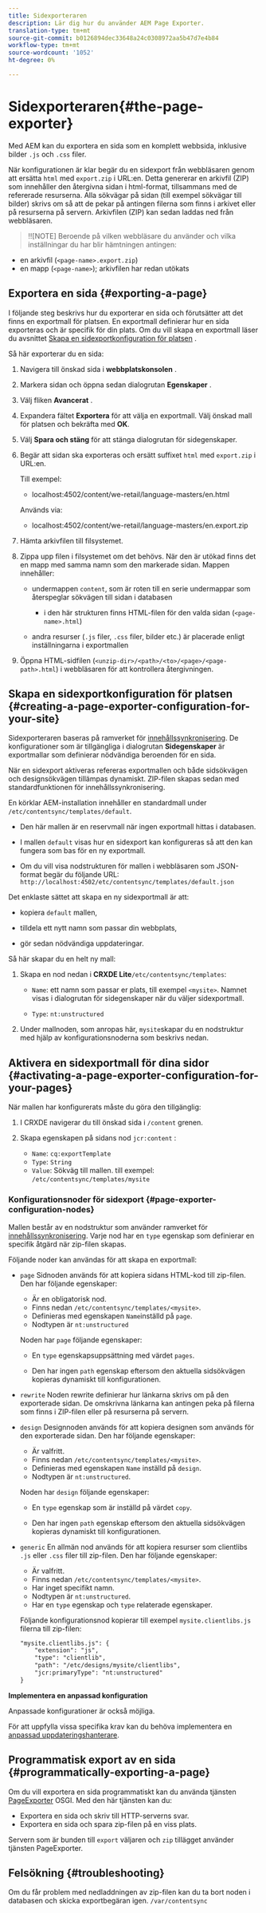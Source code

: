 ```yaml
---
title: Sidexporteraren
description: Lär dig hur du använder AEM Page Exporter.
translation-type: tm+mt
source-git-commit: b0126894dec33648a24c0308972aa5b47d7e4b84
workflow-type: tm+mt
source-wordcount: '1052'
ht-degree: 0%

---
```



# Sidexporteraren{#the-page-exporter}

Med AEM kan du exportera en sida som en komplett webbsida, inklusive bilder `.js` och `.css` filer.

När konfigurationen är klar begär du en sidexport från webbläsaren genom att ersätta `html` med `export.zip` i URL:en. Detta genererar en arkivfil (ZIP) som innehåller den återgivna sidan i html-format, tillsammans med de refererade resurserna. Alla sökvägar på sidan (till exempel sökvägar till bilder) skrivs om så att de pekar på antingen filerna som finns i arkivet eller på resurserna på servern. Arkivfilen (ZIP) kan sedan laddas ned från webbläsaren.

>!![NOTE]
Beroende på vilken webbläsare du använder och vilka inställningar du har blir hämtningen antingen:
* en arkivfil (`<page-name>.export.zip`)
* en mapp (`<page-name>`); arkivfilen har redan utökats


## Exportera en sida {#exporting-a-page}

I följande steg beskrivs hur du exporterar en sida och förutsätter att det finns en exportmall för platsen. En exportmall definierar hur en sida exporteras och är specifik för din plats. Om du vill skapa en exportmall läser du avsnittet [Skapa en sidexportkonfiguration för platsen](#creating-a-page-exporter-configuration-for-your-site) .

Så här exporterar du en sida:

1. Navigera till önskad sida i **webbplatskonsolen** .

1. Markera sidan och öppna sedan dialogrutan **Egenskaper** .

1. Välj fliken **Avancerat** .

1. Expandera fältet **Exportera** för att välja en exportmall.
Välj önskad mall för platsen och bekräfta med **OK**.

1. Välj **Spara och stäng** för att stänga dialogrutan för sidegenskaper.

1. Begär att sidan ska exporteras och ersätt suffixet `html` med `export.zip` i URL:en.

   Till exempel:
   * localhost:4502/content/we-retail/language-masters/en.html

   Används via:
   * localhost:4502/content/we-retail/language-masters/en.export.zip


1. Hämta arkivfilen till filsystemet.

1. Zippa upp filen i filsystemet om det behövs. När den är utökad finns det en mapp med samma namn som den markerade sidan. Mappen innehåller:

   * undermappen `content`, som är roten till en serie undermappar som återspeglar sökvägen till sidan i databasen

      * i den här strukturen finns HTML-filen för den valda sidan (`<page-name>.html`)
   * andra resurser (`.js` filer, `.css` filer, bilder etc.) är placerade enligt inställningarna i exportmallen


1. Öppna HTML-sidfilen (`<unzip-dir>/<path>/<to>/<page>/<page-path>.html`) i webbläsaren för att kontrollera återgivningen.

## Skapa en sidexportkonfiguration för platsen {#creating-a-page-exporter-configuration-for-your-site}

Sidexporteraren baseras på ramverket för [innehållssynkronisering](https://helpx.adobe.com/experience-manager/6-5/sites/developing/using/reference-materials/javadoc/com/day/cq/contentsync/package-summary.html). De konfigurationer som är tillgängliga i dialogrutan **Sidegenskaper** är exportmallar som definierar nödvändiga beroenden för en sida.

När en sidexport aktiveras refereras exportmallen och både sidsökvägen och designsökvägen tillämpas dynamiskt. ZIP-filen skapas sedan med standardfunktionen för innehållssynkronisering.

En körklar AEM-installation innehåller en standardmall under `/etc/contentsync/templates/default`.

* Den här mallen är en reservmall när ingen exportmall hittas i databasen.

* I mallen `default` visas hur en sidexport kan konfigureras så att den kan fungera som bas för en ny exportmall.

* Om du vill visa nodstrukturen för mallen i webbläsaren som JSON-format begär du följande URL:
   `http://localhost:4502/etc/contentsync/templates/default.json`

Det enklaste sättet att skapa en ny sidexportmall är att:

* kopiera `default` mallen,

* tilldela ett nytt namn som passar din webbplats,

* gör sedan nödvändiga uppdateringar.

Så här skapar du en helt ny mall:

1. Skapa en nod nedan i **CRXDE Lite**`/etc/contentsync/templates`:

   * `Name`: ett namn som passar er plats, till exempel `<mysite>`. Namnet visas i dialogrutan för sidegenskaper när du väljer sidexportmall.

   * `Type`: `nt:unstructured`

2. Under mallnoden, som anropas här, `mysite`skapar du en nodstruktur med hjälp av konfigurationsnoderna som beskrivs nedan.

## Aktivera en sidexportmall för dina sidor {#activating-a-page-exporter-configuration-for-your-pages}

När mallen har konfigurerats måste du göra den tillgänglig:

1. I CRXDE navigerar du till önskad sida i `/content` grenen.

1. Skapa egenskapen på sidans nod `jcr:content` :
   * `Name`: `cq:exportTemplate`
   * `Type`: `String`
   * `Value`: Sökväg till mallen. till exempel: `/etc/contentsync/templates/mysite`

### Konfigurationsnoder för sidexport {#page-exporter-configuration-nodes}

Mallen består av en nodstruktur som använder ramverket för [innehållssynkronisering](https://helpx.adobe.com/experience-manager/6-5/sites/developing/using/reference-materials/javadoc/com/day/cq/contentsync/package-summary.html).  Varje nod har en `type` egenskap som definierar en specifik åtgärd när zip-filen skapas.

<!-- For more details about the type property, refer to the Overview of configuration types section in the Content Sync framework page.
-->

Följande noder kan användas för att skapa en exportmall:

* `page`
Sidnoden används för att kopiera sidans HTML-kod till zip-filen. Den har följande egenskaper:

   * Är en obligatorisk nod.
   * Finns nedan `/etc/contentsync/templates/<mysite>`.
   * Definieras med egenskapen `Name`inställd på `page`.
   * Nodtypen är `nt:unstructured`

   Noden har `page` följande egenskaper:

   * En `type` egenskapsuppsättning med värdet `pages`.

   * Den har ingen `path` egenskap eftersom den aktuella sidsökvägen kopieras dynamiskt till konfigurationen.

   <!--
  * The other properties are described in the Overview of configuration types section of the Content Sync framework.
  -->

* `rewrite`
Noden rewrite definierar hur länkarna skrivs om på den exporterade sidan. De omskrivna länkarna kan antingen peka på filerna som finns i ZIP-filen eller på resurserna på servern.
   <!-- Please refer to the Content Sync page for a complete description of the `rewrite` node. -->

* `design`
Designnoden används för att kopiera designen som används för den exporterade sidan. Den har följande egenskaper:

   * Är valfritt.
   * Finns nedan `/etc/contentsync/templates/<mysite>`.
   * Definieras med egenskapen `Name` inställd på `design`.
   * Nodtypen är `nt:unstructured`.

   Noden har `design` följande egenskaper:

   * En `type` egenskap som är inställd på värdet `copy`.

   * Den har ingen `path` egenskap eftersom den aktuella sidsökvägen kopieras dynamiskt till konfigurationen.


* `generic`
En allmän nod används för att kopiera resurser som clientlibs 
`.js` eller `.css` filer till zip-filen. Den har följande egenskaper:

   * Är valfritt.
   * Finns nedan `/etc/contentsync/templates/<mysite>`.
   * Har inget specifikt namn.
   * Nodtypen är `nt:unstructured`.
   * Har en `type` egenskap och `type` relaterade egenskaper. <!--Has a `type` property and any `type` related properties as defined in the Overview of configuration types section of the Content Sync framework.-->

   Följande konfigurationsnod kopierar till exempel `mysite.clientlibs.js` filerna till zip-filen:

   ```xml
   "mysite.clientlibs.js": {
       "extension": "js",
       "type": "clientlib",
       "path": "/etc/designs/mysite/clientlibs",
       "jcr:primaryType": "nt:unstructured"
   }
   ```

**Implementera en anpassad konfiguration**

Anpassade konfigurationer är också möjliga.

<!--
As you may have noticed in the node structure, the **Geometrixx** page export template has a `logo` node with a `type` property set to `image`. This is a special configuration type that has been created to copy the image logo to the zip file. 
-->

För att uppfylla vissa specifika krav kan du behöva implementera en [anpassad uppdateringshanterare](https://helpx.adobe.com/experience-manager/6-5/sites/developing/using/reference-materials/javadoc/com/day/cq/contentsync/handler/package-summary.html).

<!-- To meet some specific requirements, you may need to implement a custom `type` property: to do so, refer to the Implementing a custom update handler section in the Content Sync page.
-->

## Programmatisk export av en sida {#programmatically-exporting-a-page}

Om du vill exportera en sida programmatiskt kan du använda tjänsten [PageExporter](https://helpx.adobe.com/experience-manager/6-5/sites/developing/using/reference-materials/javadoc/index.html?com/day/cq/wcm/contentsync/PageExporter.html) OSGI. Med den här tjänsten kan du:

* Exportera en sida och skriv till HTTP-serverns svar.
* Exportera en sida och spara zip-filen på en viss plats.

Servern som är bunden till `export` väljaren och `zip` tillägget använder tjänsten PageExporter.

## Felsökning {#troubleshooting}

Om du får problem med nedladdningen av zip-filen kan du ta bort noden i databasen och skicka exportbegäran igen. `/var/contentsync`
